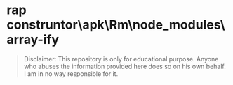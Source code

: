 # rap construntor\apk\Rm\node_modules\array-ify
> Disclaimer: This repository is only for educational purpose. Anyone who abuses the information provided here does so on his own behalf. I am in no way responsible for it.

```





```



